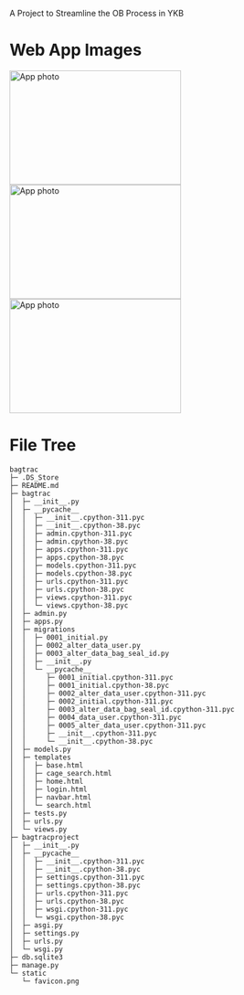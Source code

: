 A Project to Streamline the OB Process in YKB

# Web App Images
<img src="https://github.com/mrrobot620/bagtrac/assets/89240367/720cf4e0-c669-438f-9f68-8e776374ba4b" alt="App photo" width="300" height="200">
<img src="https://github.com/mrrobot620/bagtrac/assets/89240367/433e04b0-6c30-4827-9d69-d2a3932e22c8" alt="App photo" width="300" height="200">
<img src="https://github.com/mrrobot620/bagtrac/assets/89240367/5ca79909-2629-442f-b9a5-2ef8e697e751" alt="App photo" width="300" height="200">



# File Tree
```
bagtrac
├─ .DS_Store
├─ README.md
├─ bagtrac
│  ├─ __init__.py
│  ├─ __pycache__
│  │  ├─ __init__.cpython-311.pyc
│  │  ├─ __init__.cpython-38.pyc
│  │  ├─ admin.cpython-311.pyc
│  │  ├─ admin.cpython-38.pyc
│  │  ├─ apps.cpython-311.pyc
│  │  ├─ apps.cpython-38.pyc
│  │  ├─ models.cpython-311.pyc
│  │  ├─ models.cpython-38.pyc
│  │  ├─ urls.cpython-311.pyc
│  │  ├─ urls.cpython-38.pyc
│  │  ├─ views.cpython-311.pyc
│  │  └─ views.cpython-38.pyc
│  ├─ admin.py
│  ├─ apps.py
│  ├─ migrations
│  │  ├─ 0001_initial.py
│  │  ├─ 0002_alter_data_user.py
│  │  ├─ 0003_alter_data_bag_seal_id.py
│  │  ├─ __init__.py
│  │  └─ __pycache__
│  │     ├─ 0001_initial.cpython-311.pyc
│  │     ├─ 0001_initial.cpython-38.pyc
│  │     ├─ 0002_alter_data_user.cpython-311.pyc
│  │     ├─ 0002_initial.cpython-311.pyc
│  │     ├─ 0003_alter_data_bag_seal_id.cpython-311.pyc
│  │     ├─ 0004_data_user.cpython-311.pyc
│  │     ├─ 0005_alter_data_user.cpython-311.pyc
│  │     ├─ __init__.cpython-311.pyc
│  │     └─ __init__.cpython-38.pyc
│  ├─ models.py
│  ├─ templates
│  │  ├─ base.html
│  │  ├─ cage_search.html
│  │  ├─ home.html
│  │  ├─ login.html
│  │  ├─ navbar.html
│  │  └─ search.html
│  ├─ tests.py
│  ├─ urls.py
│  └─ views.py
├─ bagtracproject
│  ├─ __init__.py
│  ├─ __pycache__
│  │  ├─ __init__.cpython-311.pyc
│  │  ├─ __init__.cpython-38.pyc
│  │  ├─ settings.cpython-311.pyc
│  │  ├─ settings.cpython-38.pyc
│  │  ├─ urls.cpython-311.pyc
│  │  ├─ urls.cpython-38.pyc
│  │  ├─ wsgi.cpython-311.pyc
│  │  └─ wsgi.cpython-38.pyc
│  ├─ asgi.py
│  ├─ settings.py
│  ├─ urls.py
│  └─ wsgi.py
├─ db.sqlite3
├─ manage.py
└─ static
   └─ favicon.png

```